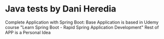 # Java tests by Dani Heredia
Complete Application with Spring Boot:
Base Application is based in Udemy course "Learn Spring Boot - Rapid Spring Application Development"
Rest of APP is a Personal Idea
